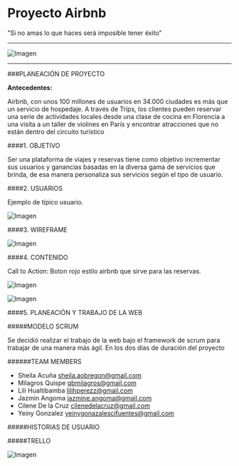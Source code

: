 Proyecto Airbnb
===================

"Si no amas lo que haces será imposible tener éxito”

----------

![Imagen](http://2.1m.yt/2L6JFTl.png "Imagen")

----------

###PLANEACIÓN DE PROYECTO

**Antecedentes:**

Airbnb, con unos 100 millones de usuarios en 34.000 ciudades es más que un servicio de hospedaje. A través de Trips, los clientes pueden reservar una serie de actividades locales desde una clase de cocina en Florencia a una visita a un taller de violines en París y encontrar atracciones que no están dentro del circuito turístico

####1. OBJETIVO

Ser una plataforma de viajes y reservas tiene como objetivo incrementar sus usuarios y ganancias basadas en la diversa gama de servicios que brinda, de esa manera personaliza sus servicios según el tipo de usuario.

####2. USUARIOS

Ejemplo de típico usuario.

![Imagen](http://2.1m.yt/3UfhHQr.png "Imagen")

####3. WIREFRAME

![Imagen](http://1.1m.yt/SMQHAtR.jpg "Imagen")

####4. CONTENIDO

Call to Action: Boton rojo estilo airbnb que sirve para las reservas.

![Imagen](http://2.1m.yt/10uiZ4B.png "Imagen")

![Imagen](http://1.1m.yt/W6s6icH.png "Imagen")

####5. PLANEACIÓN Y TRABAJO DE LA WEB

#####MODELO SCRUM

Se decidió realizar el trabajo de la web bajo el framework de scrum para trabajar de una manera más ágil. En los dos días de duración del proyecto


######<a name="teammembers"></a>TEAM MEMBERS
* Sheila Acuña <sheila.aobregon@gmail.com>
* Milagros Quispe <qbmilagros@gmail.com>
* Lili Hualtibamba <lilihperezz@gmail.com>
* Jazmin Angoma <jazmine.angoma@gmail.com>
* Cilene De la Cruz <cilenedelacruz@gmail.com>
* Yeiny Gonzalez <yeinygonazalescifuentes@gmail.com>

#####HISTORIAS DE USUARIO



#####TRELLO

![Imagen](http://4.1m.yt/242nMCb.png "Imagen")



